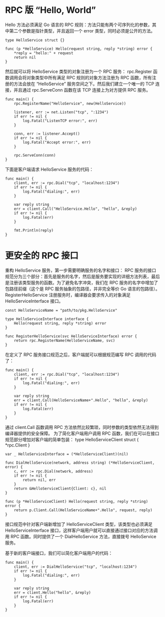 # RPC 版 “Hello, World”

 Hello 方法必须满足 Go 语言的 RPC 规则：方法只能有两个可序列化的参数，其中第二个参数是指针类型，并且返回一个 error 类型，同时必须是公开的方法。

    type HelloService struct {}

    func (p *HelloService) Hello(request string, reply *string) error {
        *reply = "hello:" + request
        return nil
    }

然后就可以将 HelloService 类型的对象注册为一个 RPC 服务：
rpc.Register 函数调用会将对象类型中所有满足 RPC 规则的对象方法注册为 RPC 函数，所有注册的方法会放在 “HelloService” 服务空间之下。然后我们建立一个唯一的 TCP 连接，并且通过 rpc.ServeConn 函数在该 TCP 连接上为对方提供 RPC 服务。

    func main() {
        rpc.RegisterName("HelloService", new(HelloService))

        listener, err := net.Listen("tcp", ":1234")
        if err != nil {
            log.Fatal("ListenTCP error:", err)
        }

        conn, err := listener.Accept()
        if err != nil {
            log.Fatal("Accept error:", err)
        }

        rpc.ServeConn(conn)
    }

下面是客户端请求 HelloService 服务的代码：

    func main() {
        client, err := rpc.Dial("tcp", "localhost:1234")
        if err != nil {
            log.Fatal("dialing:", err)
        }

        var reply string
        err = client.Call("HelloService.Hello", "hello", &reply)
        if err != nil {
            log.Fatal(err)
        }

        fmt.Println(reply)
    }

# 更安全的 RPC 接口

重构 HelloService 服务，第一步需要明确服务的名字和接口：
 RPC 服务的接口规范分为三个部分：首先是服务的名字，然后是服务要实现的详细方法列表，最后是注册该类型服务的函数。为了避免名字冲突，我们在 RPC 服务的名字中增加了包路径前缀（这个是 RPC 服务抽象的包路径，并非完全等价 Go 语言的包路径）。RegisterHelloService 注册服务时，编译器会要求传入的对象满足 HelloServiceInterface 接口。

    const HelloServiceName = "path/to/pkg.HelloService"

    type HelloServiceInterface interface {
        Hello(request string, reply *string) error
    }

    func RegisterHelloService(svc HelloServiceInterface) error {
        return rpc.RegisterName(HelloServiceName, svc)
    }

在定义了 RPC 服务接口规范之后，客户端就可以根据规范编写 RPC 调用的代码了：

    func main() {
        client, err := rpc.Dial("tcp", "localhost:1234")
        if err != nil {
            log.Fatal("dialing:", err)
        }

        var reply string
        err = client.Call(HelloServiceName+".Hello", "hello", &reply)
        if err != nil {
            log.Fatal(err)
        }
    }

通过 client.Call 函数调用 RPC 方法依然比较繁琐，同时参数的类型依然无法得到编译器提供的安全保障。
为了简化客户端用户调用 RPC 函数，我们在可以在接口规范部分增加对客户端的简单包装：
    type HelloServiceClient struct {
        *rpc.Client
    }

    var _ HelloServiceInterface = (*HelloServiceClient)(nil)

    func DialHelloService(network, address string) (*HelloServiceClient, error) {
        c, err := rpc.Dial(network, address)
        if err != nil {
            return nil, err
        }
        return &HelloServiceClient{Client: c}, nil
    }

    func (p *HelloServiceClient) Hello(request string, reply *string) error {
        return p.Client.Call(HelloServiceName+".Hello", request, reply)
    }

接口规范中针对客户端新增加了 HelloServiceClient 类型，该类型也必须满足 HelloServiceInterface 接口，这样客户端用户就可以直接通过接口对应的方法调用 RPC 函数。同时提供了一个 DialHelloService 方法，直接拨号 HelloService 服务。

基于新的客户端接口，我们可以简化客户端用户的代码：

    func main() {
        client, err := DialHelloService("tcp", "localhost:1234")
        if err != nil {
            log.Fatal("dialing:", err)
        }

        var reply string
        err = client.Hello("hello", &reply)
        if err != nil {
            log.Fatal(err)
        }
    }

